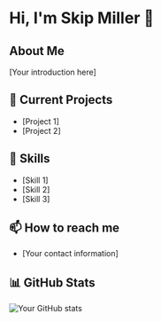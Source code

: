# Hi, I'm Skip Miller 👋

<!--
**skipmiller/skipmiller** is a ✨ _special_ ✨ repository because its `README.md` appears on your GitHub profile.
-->

## About Me
[Your introduction here]

## 🔭 Current Projects
- [Project 1]
- [Project 2]

## 🌱 Skills
- [Skill 1]
- [Skill 2]
- [Skill 3]

## 📫 How to reach me
- [Your contact information]

## 📊 GitHub Stats
![Your GitHub stats](https://github-readme-stats.vercel.app/api?username=skipmiller&show_icons=true&theme=radical)
